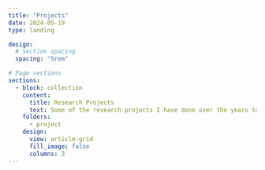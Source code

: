 ```yaml
---
title: "Projects"
date: 2024-05-19
type: landing

design:
  # Section spacing
  spacing: "5rem"

# Page sections
sections:
  - block: collection
    content:
      title: Research Projects
      text: Some of the research projects I have done over the years to gain experience and expertise in astrophysics.
    folders:
      - project
    design:
      view: article-grid
      fill_image: false
      columns: 3
---
```

